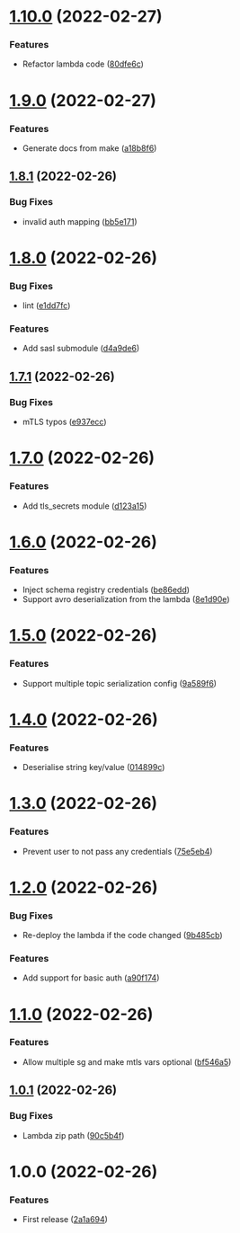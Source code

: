 # [1.10.0](https://github.com/andrewinci/lambda-kafka2sqs/compare/v1.9.0...v1.10.0) (2022-02-27)


### Features

* Refactor lambda code ([80dfe6c](https://github.com/andrewinci/lambda-kafka2sqs/commit/80dfe6c611a055cf9f0a51aea531f2e1ff763418))

# [1.9.0](https://github.com/andrewinci/lambda-kafka2sqs/compare/v1.8.1...v1.9.0) (2022-02-27)


### Features

* Generate docs from make ([a18b8f6](https://github.com/andrewinci/lambda-kafka2sqs/commit/a18b8f6c863bad4723c908528b4a7576f2ac8e22))

## [1.8.1](https://github.com/andrewinci/lambda-kafka2sqs/compare/v1.8.0...v1.8.1) (2022-02-26)


### Bug Fixes

* invalid auth mapping ([bb5e171](https://github.com/andrewinci/lambda-kafka2sqs/commit/bb5e1711ce016caaa87e39ed40d9d618853bbd81))

# [1.8.0](https://github.com/andrewinci/lambda-kafka2sqs/compare/v1.7.1...v1.8.0) (2022-02-26)


### Bug Fixes

* lint ([e1dd7fc](https://github.com/andrewinci/lambda-kafka2sqs/commit/e1dd7fcb000c92d2fc2e40258cbe9b7d5968210f))


### Features

* Add sasl submodule ([d4a9de6](https://github.com/andrewinci/lambda-kafka2sqs/commit/d4a9de65861dba0e7fdcf5e8a72756552f8169c6))

## [1.7.1](https://github.com/andrewinci/lambda-kafka2sqs/compare/v1.7.0...v1.7.1) (2022-02-26)


### Bug Fixes

* mTLS typos ([e937ecc](https://github.com/andrewinci/lambda-kafka2sqs/commit/e937ecc55d1dba7315361d1a1f882ec6a3acf692))

# [1.7.0](https://github.com/andrewinci/lambda-kafka2sqs/compare/v1.6.0...v1.7.0) (2022-02-26)


### Features

* Add tls_secrets module ([d123a15](https://github.com/andrewinci/lambda-kafka2sqs/commit/d123a15302060e109c7a2f4483d1796c93a591d3))

# [1.6.0](https://github.com/andrewinci/lambda-kafka2sqs/compare/v1.5.0...v1.6.0) (2022-02-26)


### Features

* Inject schema registry credentials ([be86edd](https://github.com/andrewinci/lambda-kafka2sqs/commit/be86edd016713184452c503dcb403ecc59104426))
* Support avro deserialization from the lambda ([8e1d90e](https://github.com/andrewinci/lambda-kafka2sqs/commit/8e1d90eb823c9c02dd5736c021455a4b0372e14e))

# [1.5.0](https://github.com/andrewinci/lambda-kafka2sqs/compare/v1.4.0...v1.5.0) (2022-02-26)


### Features

* Support multiple topic serialization config ([9a589f6](https://github.com/andrewinci/lambda-kafka2sqs/commit/9a589f6d438da4b1e991e5b454ca2ee26be570fb))

# [1.4.0](https://github.com/andrewinci/lambda-kafka2sqs/compare/v1.3.0...v1.4.0) (2022-02-26)


### Features

* Deserialise string key/value ([014899c](https://github.com/andrewinci/lambda-kafka2sqs/commit/014899c13a934f8d3e2902dbf959fe5b1c932d09))

# [1.3.0](https://github.com/andrewinci/lambda-kafka2sqs/compare/v1.2.0...v1.3.0) (2022-02-26)


### Features

* Prevent user to not pass any credentials ([75e5eb4](https://github.com/andrewinci/lambda-kafka2sqs/commit/75e5eb450aa3d1e51624540b0517e6b303629a0b))

# [1.2.0](https://github.com/andrewinci/lambda-kafka2sqs/compare/v1.1.0...v1.2.0) (2022-02-26)


### Bug Fixes

* Re-deploy the lambda if the code changed ([9b485cb](https://github.com/andrewinci/lambda-kafka2sqs/commit/9b485cbf55e81a2f486d1d5f26098c767dc64278))


### Features

* Add support for basic auth ([a90f174](https://github.com/andrewinci/lambda-kafka2sqs/commit/a90f174ca276a6f283c9db6e0d5fd1429ec54967))

# [1.1.0](https://github.com/andrewinci/lambda-kafka2sqs/compare/v1.0.1...v1.1.0) (2022-02-26)


### Features

* Allow multiple sg and make mtls vars optional ([bf546a5](https://github.com/andrewinci/lambda-kafka2sqs/commit/bf546a5729ae23ad33ec8e6ad2a62addf79c72f8))

## [1.0.1](https://github.com/andrewinci/lambda-kafka2sqs/compare/v1.0.0...v1.0.1) (2022-02-26)


### Bug Fixes

* Lambda zip path ([90c5b4f](https://github.com/andrewinci/lambda-kafka2sqs/commit/90c5b4f4f063097aabb50808563629ade3f633ad))

# 1.0.0 (2022-02-26)


### Features

* First release ([2a1a694](https://github.com/andrewinci/lambda-kafka2sqs/commit/2a1a69447c4bad10391313121bf3cf58c0c1aa34))
